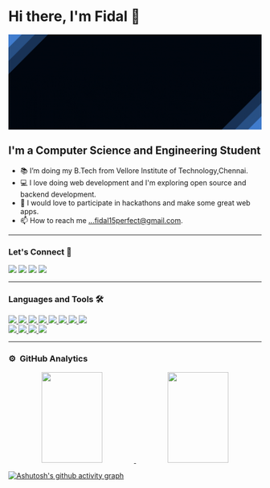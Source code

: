 
# Hi there, I'm Fidal 👋

<img align="center" src="/img/banner.gif"/>

## I'm a Computer Science and Engineering Student  

- 📚 I’m doing my B.Tech from Vellore Institute of Technology,Chennai.
- 💻 I love doing web development and I'm exploring open source and backend development.
- 💞️ I would love to participate in hackathons and make some great web apps.
- 📫 How to reach me ...fidal15perfect@gmail.com.  


---

### Let's Connect 🤝

<a href="https://twitter.com/fidalmathew10"><img src="https://img.icons8.com/color/48/000000/twitter.png"/></a>
<a href="https://www.linkedin.com/in/fidal-mathew-82aba7200/" ><img src="https://img.icons8.com/color/48/000000/linkedin.png"/></a>
<a href="https://github.com/FidalMathew"><img src="https://img.icons8.com/material-outlined/48/000000/github.png"/></a>
<a href="https://dev.to/fidalmathew"><img src="https://img.icons8.com/windows/64/000000/dev.png"/></a>

---

### Languages and Tools 🛠 

<a href="https://github.com/FidalMathew">
 
<img src="https://img.icons8.com/color/48/000000/c-plus-plus-logo.png"/>
<img src="https://img.icons8.com/color/48/000000/html-5--v1.png"/>
<img src="https://img.icons8.com/color/48/000000/css3.png"/>
 <img src="https://img.icons8.com/color/48/000000/javascript--v1.png"/>
<img src="https://img.icons8.com/color/48/000000/bootstrap.png"/>
<img src="https://img.icons8.com/color/48/000000/mongodb.png"/>
<img src="https://img.icons8.com/ultraviolet/40/000000/react--v1.png"/>
<img src="https://img.icons8.com/color/48/000000/nodejs.png"/>

 <br/> 
 
<img src="https://img.icons8.com/color/48/000000/git.png"/>
<img src="https://img.icons8.com/color/48/000000/visual-studio-code-2019.png"/>
<img src="https://img.icons8.com/color/48/000000/figma--v1.png"/>
 <img src="https://img.icons8.com/color/48/000000/adobe-photoshop--v1.png"/>
</a>

<br/>

---





### ⚙️ &nbsp;GitHub Analytics
<!-- <p align="left"> 
<img src="https://komarev.com/ghpvc/?username=abhishekchauhan15&label=Views&color=blue&style=plastic" alt="chait04" />
 </p> -->

<p align="center">
<a href="https://github.com/FidalMathew">
  <img height="180em" width="49%" src="https://github-readme-stats-eight-theta.vercel.app/api?username=FidalMathew&show_icons=true&theme=algolia"/>
  <img height="180em" width="49%" src="https://github-readme-stats-eight-theta.vercel.app/api/top-langs/?username=FidalMathew&layout=compact&langs_count=8&theme=algolia"/>
</a>
</p>

  [![Ashutosh's github activity graph](https://activity-graph.herokuapp.com/graph?username=FidalMathew&theme=react-dark)](https://github.com/ashutosh00710/github-readme-activity-graph)



[instagram]: https://www.instagram.com/fidjoke/
[linkedin]: https://www.linkedin.com/in/fidal-mathew-82aba7200/

  

